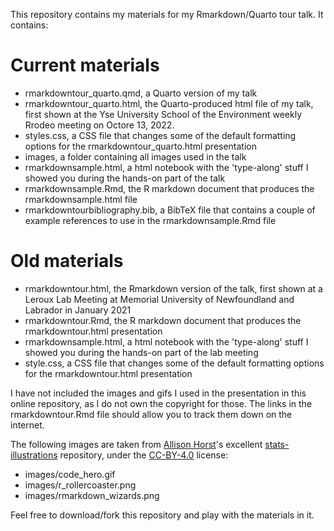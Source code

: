 This repository contains my materials for my Rmarkdown/Quarto tour talk. It contains:

# Current materials

 * rmarkdowntour_quarto.qmd, a Quarto version of my talk
 * rmarkdowntour_quarto.html, the Quarto-produced html file of my talk, first shown at the Yse University School of the Environment weekly Rrodeo meeting on Octore 13, 2022.
 * styles.css, a CSS file that changes some of the default formatting options for the rmarkdowntour_quarto.html presentation
 * images, a folder containing all images used in the talk
 * rmarkdownsample.html, a html notebook with the 'type-along' stuff I showed you during the hands-on part of the talk
 * rmarkdownsample.Rmd, the R markdown document that produces the rmarkdownsample.html file
 *  rmarkdowntourbibliography.bib, a BibTeX file that contains a couple of example references to use in the rmarkdownsample.Rmd file

# Old materials

 * rmarkdowntour.html, the Rmarkdown version of the talk, first shown at a Leroux Lab Meeting at Memorial University of Newfoundland and Labrador in January 2021
 * rmarkdowntour.Rmd, the R markdown document that produces the rmarkdowntour.html presentation
 * rmarkdownsample.html, a html notebook with the 'type-along' stuff I showed you during the hands-on part of the lab meeting
 * style.css, a CSS file that changes some of the default formatting options for the rmarkdowntour.html presentation

I have not included the images and gifs I used in the presentation in this online repository, as I do not own the copyright for those. The links in the rmarkdowntour.Rmd file should allow you to track them down on the internet. 

The following images are taken from [Allison Horst](https://github.com/allisonhorst)'s excellent [stats-illustrations](https://github.com/allisonhorst/stats-illustrations) repository, under the [CC-BY-4.0](https://github.com/allisonhorst/stats-illustrations/blob/main/license) license:

 * images/code_hero.gif
 * images/r_rollercoaster.png
 * images/rmarkdown_wizards.png

Feel free to download/fork this repository and play with the materials in it. 
